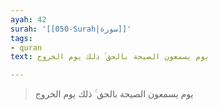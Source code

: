 ```yaml
---
ayah: 42
surah: '[[050-Surah|سورة]]'
tags:
- quran
text: يوم يسمعون الصيحة بالحق ۚ ذلك يوم الخروج

---
```

> يوم يسمعون الصيحة بالحق ۚ ذلك يوم الخروج
